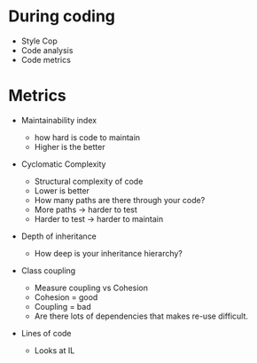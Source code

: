 # During coding
* Style Cop
* Code analysis
* Code metrics

# Metrics

* Maintainability index
  * how hard is code to maintain
  * Higher is the better

* Cyclomatic Complexity
  * Structural complexity of code
  * Lower is better
  * How many paths are there through your code?
  * More paths -> harder to test
  * Harder to test -> harder to maintain

* Depth of inheritance
  * How deep is your inheritance hierarchy?

* Class coupling
  * Measure coupling vs Cohesion
  * Cohesion = good
  * Coupling = bad
  * Are there lots of dependencies that makes re-use difficult.

* Lines of code
   * Looks at IL

